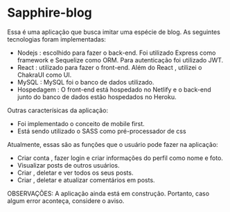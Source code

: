 # Sapphire-blog
 Essa é uma aplicação que busca imitar uma espécie de blog. As seguintes tecnologias foram implementadas: 
 
 - Nodejs : escolhido para fazer o back-end. Foi utilizado Express como framework e Sequelize como ORM. Para autenticação foi utilizado JWT.
 - React : utilizado para fazer o front-end. Além do React , utilizei o ChakraUI como UI.
 - MySQL : MySQL foi o banco de dados utilizado.
 - Hospedagem : O front-end está hospedado no Netlify e o back-end junto do banco de dados estão hospedados no Heroku.
 
 Outras caracterísicas da aplicação: 
 - Foi implementado o conceito de mobile first.
 - Está sendo utilizado o SASS como pré-processador de css
 
 Atualmente, essas são as funções que o usuário pode fazer na aplicação: 
 - Criar conta , fazer login e criar informações do perfil como nome e foto.
 - Visualizar posts de outros usuários.
 - Criar , deletar e ver todos os seus posts.
 - Criar , deletar e atualizar comentários em posts.

 OBSERVAÇÕES: A aplicação ainda está em construção. Portanto, caso algum error aconteça, considere o aviso.
 
